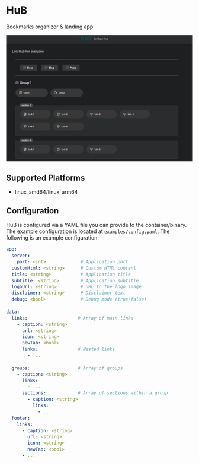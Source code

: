 # HuB

Bookmarks organizer & landing app

![](docs/showcase_3.png)

## Supported Platforms

- linux_amd64/linux_arm64

## Configuration

HuB is configured via a YAML file you can provide to the container/binary. The example configuration is located at `examples/config.yaml`. The following is an example configuration:

```yaml
app:
  server:
    port: <int>             # Application port
  customHtml: <string>      # Custom HTML content
  title: <string>           # Application title
  subtitle: <string>        # Application subtitle
  logoUrl: <string>         # URL to the logo image
  disclaimer: <string>      # Disclaimer text
  debug: <bool>             # Debug mode (true/false)

data:
  links:                   # Array of main links
    - caption: <string>
      url: <string>
      icon: <string>
      newTab: <bool>
      links:               # Nested links
        - ...

  groups:                  # Array of groups
    - caption: <string>
      links:
        - ...
      sections:            # Array of sections within a group
        - caption: <string>
          links:
            - ...
  footer:
    links:
      - caption: <string>
        url: <string>
        icon: <string>
        newTab: <bool>
      - ...
```

